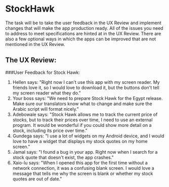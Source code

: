 StockHawk
=========

The task will be to take the user feedback in the UX Review and implement changes that will make the app production ready.
All of the issues you need to address to meet specifications are hinted at in the UX Review. There are also a few optional ways in which the apps can be improved that are not mentioned in the UX Review.

The UX Review:
--------------

###User Feedback for Stock Hawk:

1. Hellen says: "Right now I can't use this app with my screen reader. My friends love it, so I would love to download it, but the buttons don't tell my screen reader what they do."
2. Your boss says: "We need to prepare Stock Hawk for the Egypt release. Make sure our translators know what to change and make sure the Arabic script will format nicely."
3. Adebowale says: "Stock Hawk allows me to track the current price of stocks, but to track their prices over time, I need to use an external program. It would be wonderful if you could show more detail on a stock, including its price over time."
4. Gundega says: "I use a lot of widgets on my Android device, and I would love to have a widget that displays my stock quotes on my home screen."
5. Jamal says: "I found a bug in your app. Right now when I search for a stock quote that doesn't exist, the app crashes."
6. Xaio-lu says: "When I opened this app for the first time without a network connection, it was a confusing blank screen. I would love a message that tells me why the screen is blank or whether my stock quotes are out of date."
